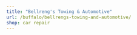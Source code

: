 ```yaml
---
title: "Bellreng's Towing & Automotive"
url: /buffalo/bellrengs-towing-and-automotive/
shop: car repair
---
```

